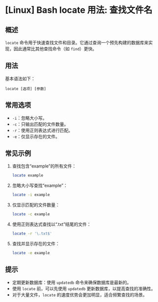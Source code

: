 # [Linux] Bash locate 用法: 查找文件名

## 概述
`locate` 命令用于快速查找文件和目录。它通过查询一个预先构建的数据库来实现，因此通常比其他查找命令（如 `find`）更快。

## 用法
基本语法如下：
```
locate [选项] [参数]
```

## 常用选项
- `-i`：忽略大小写。
- `-c`：只输出匹配的文件数量。
- `-r`：使用正则表达式进行匹配。
- `-e`：仅显示存在的文件。

## 常见示例
1. 查找包含“example”的所有文件：
   ```bash
   locate example
   ```

2. 忽略大小写查找“example”：
   ```bash
   locate -i example
   ```

3. 仅显示匹配的文件数量：
   ```bash
   locate -c example
   ```

4. 使用正则表达式查找以“.txt”结尾的文件：
   ```bash
   locate -r '\.txt$'
   ```

5. 查找并显示存在的文件：
   ```bash
   locate -e example
   ```

## 提示
- 定期更新数据库：使用 `updatedb` 命令来确保数据库是最新的。
- 使用 `locate` 前，可以先使用 `updatedb` 更新数据库，以提高查找的准确性。
- 对于大量文件，`locate` 的速度优势会更加明显，适合频繁查找的场景。